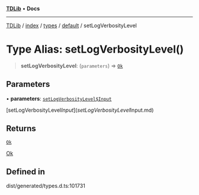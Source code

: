 [**TDLib**](../../../../../../README.md) • **Docs**

***

[TDLib](../../../../../../modules.md) / [index](../../../../../README.md) / [types](../../../README.md) / [default](../README.md) / setLogVerbosityLevel

# Type Alias: setLogVerbosityLevel()

> **setLogVerbosityLevel**: (`parameters`) => [`Ok`](Ok.md)

## Parameters

• **parameters**: [`setLogVerbosityLevel$Input`](setLogVerbosityLevel$Input.md)

[setLogVerbosityLevel$Input](setLogVerbosityLevel$Input.md)

## Returns

[`Ok`](Ok.md)

[Ok](Ok.md)

## Defined in

dist/generated/types.d.ts:101731
